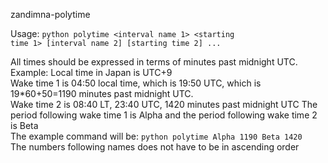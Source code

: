 zandimna-polytime

Usage:
<code>python polytime <interval name 1> <starting time 1> [interval name 2] [starting time 2] ...</code>

All times should be expressed in terms of minutes past midnight UTC.
<br>
Example:
Local time in Japan is UTC+9
<br>
Wake time 1 is 04:50 local time, which is 19:50 UTC, which is 19\*60+50=1190 minutes past 
midnight UTC.
<br>
Wake time 2 is 08:40 LT, 23:40 UTC, 1420 minutes past midnight UTC
The period following wake time 1 is Alpha and the period following wake time 2 is Beta
<br>
The example command will be:
<code>python polytime Alpha 1190 Beta 1420</code>
<br>
The numbers following names does not have to be in ascending order
